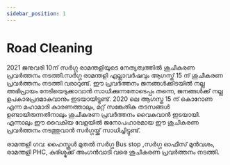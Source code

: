 ```yaml
---
sidebar_position: 1
---
```


# Road Cleaning

2021 ജനുവരി 10ന് സർഗ്ഗ രാമന്തളിയുടെ നേത്യത്വത്തിൽ  ശുചീകരണ പ്രവർത്തനം നടത്തി.സർഗ്ഗ രാമന്തളി എല്ലാവർഷവും ആഗസ്ത് 15 ന് ശുചീകരണ പ്രവർത്തനം നടത്തി വരാറുണ്ട്. ഈ പ്രവർത്തനം ജനങ്ങൾക്കിടയിൽ നല്ല അഭിപ്രായം നേടിയെടുക്കാവാൻ സാധിക്കുന്നതോടെപ്പം തന്നെ,  ജനങ്ങൾക്ക് നല്ല ഉപകാരപ്രദമാകുവാനും  ഇടയായിട്ടുണ്ട്. 2020 ലെ ആഗസ്ത 15 ന് കൊറോണ എന്ന മഹാമാരി കാരണത്താലും, മറ്റ് സങ്കേതിക തടസങ്ങൾ ഉണ്ടായിരുന്നതിനാലും ശുചീകരണ പ്രവർത്തനം വൈകുവാൻ ഇടയായി. എന്നാലും ഈ വൈകിയ വേളയിൽ ജനോപഹാരമായ ഈ ശുചീകരണ പ്രവർത്തനം നടത്തുവാൻ സർഗ്ഗയ്ക്ക് സാധിച്ചിട്ടുണ്ട്.

രാമന്തളി ഗവ: ഹൈസ്കൂൾ മുതൽ സർഗ്ഗ Bus stop ,സർഗ്ഗ ഓഫീസ് മുൻവശം, രാമന്തളി PHC, കുരിശ്മുക്ക് അംഗൻവാടി വരെ ശുചീകരണ പ്രവർത്തനം നടത്തി.